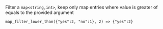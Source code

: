 Filter a `map<string,int>`, keep only map entries where value is greater of equals to the provided argument

    map_filter_lower_than({"yes":2, "no":1}, 2) => {"yes":2}
